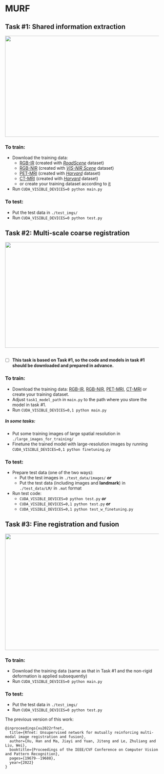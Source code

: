 # MURF

## **Task #1: Shared information extraction**
<div align=center><img src="https://github.com/hanna-xu/others/blob/master/images/MURF_task1_show.png" width="950" height="330"/></div>

### To train:
* Download the training data:
   * [RGB-IR](https://pan.baidu.com/s/1MPSmWuOhKr2KQxD8aj5gHA?pwd=e9gf) (created with [*RoadScene*](https://github.com/hanna-xu/RoadScene) dataset)
   * [RGB-NIR](https://pan.baidu.com/s/1oakDnUKCtT0MaxjP-6Q0jA?pwd=epov) (created with [*VIS-NIR Scene*](http://matthewalunbrown.com/nirscene/nirscene.html) dataset)
   * [PET-MRI](https://pan.baidu.com/s/1BgX7lFbtZ4cunR7P160cnA?pwd=hu06) (created with [*Harvard*](http://www.med.harvard.edu/AANLIB/home.html) dataset) 
   * [CT-MRI](https://pan.baidu.com/s/1WtVS8qO83tB8coy5TvJE8Q?pwd=rphq) (created with [*Harvard*](http://www.med.harvard.edu/AANLIB/home.html) dataset) 
   * or create your training dataset according to [it](https://github.com/hanna-xu/utils)<br>
* Run ```CUDA_VISIBLE_DEVICES=0 python main.py```
### To test:
* Put the test data in `./test_imgs/`<br>
* Run ```CUDA_VISIBLE_DEVICES=0 python test.py```<br>

## Task #2: Multi-scale coarse registration
<div align=center><img src="https://github.com/hanna-xu/others/blob/master/images/MCRM_show.png" width="1150" height="345"/></div>
<br>

- [ ] **This task is based on Task #1, so the code and models in task #1 should be downloaded and prepared in advance.**

### To train:
* Download the training data: [RGB-IR](https://pan.baidu.com/s/11-vMvbzLyR1FxnIi0jxGWg?pwd=8sih), [RGB-NIR](https://pan.baidu.com/s/1P24HU1vDbDxcDZmM8b_ruA?pwd=ry6r), [PET-MRI](https://pan.baidu.com/s/1ZlQCiDfnL36qqgq2p7XxoA?pwd=th6o), [CT-MRI](https://pan.baidu.com/s/1pYrf_GzGujFF-xW4QVA6xg?pwd=ik0k) or create your training dataset.
* Adjust `task1_model_path` in `main.py` to the path where you store the model in task #1.
* Run ```CUDA_VISIBLE_DEVICES=0,1 python main.py``` <br>
##### In some tasks:
* Put some training images of large spatial resolution in `./large_images_for_training/`
* Finetune the trained model with large-resolution images by running ```CUDA_VISIBLE_DEVICES=0,1 python finetuning.py```
### To test:
* Prepare test data (one of the two ways):
    * Put the test images in `./test_data/images/` ***or*** 
    * Put the test data (including images and **landmark**) in `./test_data/LM/` in `.mat` format <br> 
* Run test code:
  * ```CUDA_VISIBLE_DEVICES=0 python test.py``` ***or*** 
  * ```CUDA_VISIBLE_DEVICES=0,1 python test.py``` ***or*** 
  * ```CUDA_VISIBLE_DEVICES=0,1 python test_w_finetuning.py``` 

## Task #3: Fine registration and fusion
<div align=center><img src="https://github.com/hanna-xu/others/blob/master/images/F2M_show.png" width="700" height="380"/></div>


### To train:
* Download the training data (same as that in Task #1 and the non-rigid deformation is applied subsequently)
* Run ```CUDA_VISIBLE_DEVICES=0 python main.py```
### To test:
* Put the test data in `./test_imgs/`<br>
* Run ```CUDA_VISIBLE_DEVICES=0 python test.py```<br>

The previous version of this work:
```
@inproceedings{xu2022rfnet,
  title={Rfnet: Unsupervised network for mutually reinforcing multi-modal image registration and fusion},
  author={Xu, Han and Ma, Jiayi and Yuan, Jiteng and Le, Zhuliang and Liu, Wei},
  booktitle={Proceedings of the IEEE/CVF Conference on Computer Vision and Pattern Recognition},
  pages={19679--19688},
  year={2022}
}
```
